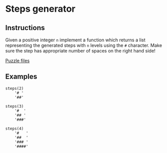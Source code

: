 # Steps generator

## Instructions

Given a positive integer `n` implement a function which returns a list representing the generated steps with `n` levels using the `#`
character. Make sure the step has appropriate number of spaces on the right hand side!

[Puzzle files](.)

## Examples

```
steps(2)
    '# '
    '##'

steps(3)
    '#  '
    '## '
    '###'

steps(4)
    '#   '
    '##  '
    '### '
    '####'
```

